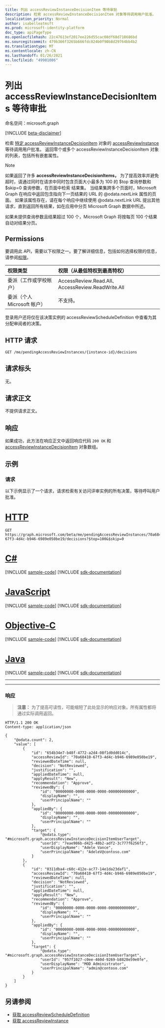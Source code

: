 ```yaml
---
title: 列出 accessReviewInstanceDecisionItem 等待审批
description: 检索 accessReviewInstanceDecisionItem 对象等待调用用户批准。
localization_priority: Normal
author: isabelleatmsft
ms.prod: microsoft-identity-platform
doc_type: apiPageType
ms.openlocfilehash: 22c47613ef2017ee226d55cac08df68d718686bd
ms.sourcegitcommit: 479b366f3265b666fdc024b0f90b8d29764bb4b2
ms.translationtype: MT
ms.contentlocale: zh-CN
ms.lasthandoff: 01/26/2021
ms.locfileid: "49981086"
---
```

# <a name="list-accessreviewinstancedecisionitems-pending-approval"></a>列出 accessReviewInstanceDecisionItems 等待审批

命名空间：microsoft.graph

[!INCLUDE [beta-disclaimer](../../includes/beta-disclaimer.md)]

检索 [特定 accessReviewInstanceDecisionItem](../resources/accessreviewinstance.md) 对象的 [accessReviewInstance](../resources/accessreviewscheduledefinition.md) 等待调用用户批准。 返回零个或多个 accessReviewInstanceDecisionItem 对象的列表，包括所有嵌套属性。

>[!NOTE]
>如果返回了许多 **accessReviewInstanceDecisionItems，** 为了提高效率并避免超时，请通过同时在请求中同时包含页面大小最多为 100 的 $top 查询参数和 $skip=0 查询参数，在页面中检索 结果集。 当结果集跨多个页面时，Microsoft Graph 在响应中返回包含指向下一页结果的 URL 的 @odata.nextLink 属性的页面。 如果该属性存在，请在每个响应中继续使用 @odata.nextLink URL 提出其他请求，直到返回所有结果，如在应用中分页 Microsoft Graph 数据中所述。
>
>如果未提供查询参数且结果超过 100 个，Microsoft Graph 将按每页 100 个结果自动对结果分页。

## <a name="permissions"></a>Permissions
要调用此 API，需要以下权限之一。要了解详细信息，包括如何选择权限的信息，请参阅[权限](/graph/permissions-reference)。

|权限类型                        | 权限（从最低特权到最高特权）              |
|:--------------------------------------|:---------------------------------------------------------|
|委派（工作或学校帐户）     | AccessReview.Read.All、AccessReview.ReadWrite.All  |
|委派（个人 Microsoft 帐户）|不支持。|

登录用户还将仅在该决策实例的 accessReviewScheduleDefinition 中查看为其分配审阅者的决策。

## <a name="http-request"></a>HTTP 请求
<!-- { "blockType": "ignored" } -->
```http
GET /me/pendingAccessReviewInstances/{instance-id}/decisions
```
## <a name="request-headers"></a>请求标头
无。

## <a name="request-body"></a>请求正文
不提供请求正文。

## <a name="response"></a>响应
如果成功，此方法在响应正文中返回响应代码 `200 OK` 和 [accessReviewInstanceDecisionItem](../resources/accessreviewinstance.md) 对象数组。

## <a name="examples"></a>示例
### <a name="request"></a>请求
以下示例显示了一个请求，请求检索有关访问评审实例的所有决策，等待呼叫用户批准。


# <a name="http"></a>[HTTP](#tab/http)
<!-- {
  "blockType": "request",
  "name": "list_accessReviewInstanceDecisionItem_pendingapproval"
}-->
```msgraph-interactive
GET https://graph.microsoft.com/beta/me/pendingAccessReviewInstances/70a68410-67f3-4d4c-b946-6989e050be19/decisions?$top=100&$skip=0
```
# <a name="c"></a>[C#](#tab/csharp)
[!INCLUDE [sample-code](../includes/snippets/csharp/list-accessreviewinstancedecisionitem-pendingapproval-csharp-snippets.md)]
[!INCLUDE [sdk-documentation](../includes/snippets/snippets-sdk-documentation-link.md)]

# <a name="javascript"></a>[JavaScript](#tab/javascript)
[!INCLUDE [sample-code](../includes/snippets/javascript/list-accessreviewinstancedecisionitem-pendingapproval-javascript-snippets.md)]
[!INCLUDE [sdk-documentation](../includes/snippets/snippets-sdk-documentation-link.md)]

# <a name="objective-c"></a>[Objective-C](#tab/objc)
[!INCLUDE [sample-code](../includes/snippets/objc/list-accessreviewinstancedecisionitem-pendingapproval-objc-snippets.md)]
[!INCLUDE [sdk-documentation](../includes/snippets/snippets-sdk-documentation-link.md)]

# <a name="java"></a>[Java](#tab/java)
[!INCLUDE [sample-code](../includes/snippets/java/list-accessreviewinstancedecisionitem-pendingapproval-java-snippets.md)]
[!INCLUDE [sdk-documentation](../includes/snippets/snippets-sdk-documentation-link.md)]

---


---


### <a name="response"></a>响应
>**注意：** 为了提高可读性，可能缩短了此处显示的响应对象。所有属性都将通过实际调用返回。
<!-- {
  "blockType": "response",
  "truncated": true,
  "@odata.type": "microsoft.graph.accessReviewInstanceDecisionItem",
  "isCollection": "true"
} -->
```http
HTTP/1.1 200 OK
Content-type: application/json

{
    "@odata.count": 2,
    "value": [
        {
            "id": "654b34e7-b48f-4772-a2d4-08f1d0dd014c",
            "accessReviewId": "70a68410-67f3-4d4c-b946-6989e050be19",
            "reviewedDateTime": null,
            "decision": "NotReviewed",
            "justification": "",
            "appliedDateTime": null,
            "applyResult": "New",
            "recommendation": "Approve",
            "reviewedBy": {
                "id": "00000000-0000-0000-0000-000000000000",
                "displayName": "",
                "userPrincipalName": ""
            },
            "appliedBy": {
                "id": "00000000-0000-0000-0000-000000000000",
                "displayName": "",
                "userPrincipalName": ""
            },
            "target": {
                "@odata.type": "#microsoft.graph.accessReviewInstanceDecisionItemUserTarget",
                "userId": "7eae986b-d425-48b2-adf2-3c777f6256f3",
                "userDisplayName": "Adele Vance",
                "userPrincipalName": "AdeleV@contoso.com"
            }
        },
        {
            "id": "0311dba4-c60c-412e-ac77-14e1da23daf1",
            "accessReviewId": "70a68410-67f3-4d4c-b946-6989e050be19",
            "reviewedDateTime": null,
            "decision": "NotReviewed",
            "justification": "",
            "appliedDateTime": null,
            "applyResult": "New",
            "recommendation": "Approve",
            "reviewedBy": {
                "id": "00000000-0000-0000-0000-000000000000",
                "displayName": "",
                "userPrincipalName": ""
            },
            "appliedBy": {
                "id": "00000000-0000-0000-0000-000000000000",
                "displayName": "",
                "userPrincipalName": ""
            },
            "target": {
                "@odata.type": "#microsoft.graph.accessReviewInstanceDecisionItemUserTarget",
                "userId": "957f1027-c0ee-460d-9269-b8828e59e0fe",
                "userDisplayName": "MOD Administrator",
                "userPrincipalName": "admin@contoso.com"
            }
        }
    ]
}
```

## <a name="see-also"></a>另请参阅

- [获取 accessReviewScheduleDefinition](accessreviewscheduledefinition-get.md)
- [获取 accessReviewInstance](accessreviewinstance-get.md)


<!--
{
  "type": "#page.annotation",
  "description": "List accessReviewInstanceDecisionItem pendingApproval",
  "keywords": "",
  "section": "documentation",
  "tocPath": "",
  "suppressions": [
  ]
}
-->
